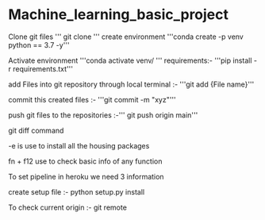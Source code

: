 # Machine_learning_basic_project
Clone git files
'''
git clone
'''
create environment  '''conda create -p venv python == 3.7 -y'''

Activate environment  '''conda activate venv/
'''
requirements:- '''pip install -r requirements.txt'''
 
add Files into git repository through local terminal :- '''git add {File name}'''

commit this created files :- '''git commit -m "xyz"'''

push git files to the repositories :-''' git push origin main'''

git diff command

-e is use to install all the housing packages 

fn + f12 use to check basic info of any function 

To set pipeline in heroku we need 3 information

create setup file :- python setup.py install

To check current origin :- git remote
